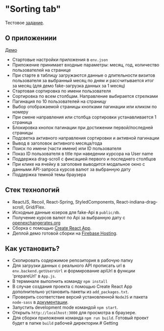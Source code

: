 # "Sorting tab"

Тестовое [задание]().

## О приложениии

[Демо](https://sorting-tab.web.app)

- Стартовые настройки приложения в `env.json`
- Приложение принимает входные параметры: месяц, год, количество пользователей на странице
- При старте в таблицу загружаются данные о длительности визитов пользователя за выбранный месяц по дням и рассчитывается итог за месяц (для демо fake-загрузка данных за 1 месяц)
- Стартовая сортировка по имени пользователя
- Сортировка по всем столбцам. Направление выбирается стрелками
- Пагинация по 10 пользователей на страницу
- Выбор отображаемой страницы кнопками пагинации или кликом по номеру
- При смене направления или столбца сортировки устанавливается 1 страница
- Блокировка кнопок пагинации при достижении первой/последней страницы
- Подсветка активного направления сортировки и активной пагинации
- Вывод в заголовок активного месяца/года
- Поиск по имени (части имени) или ID пользователя
- Показ ID пользователя в title при наведении курсора на User name
- Поддержка drag-scroll с фиксацией первого и последнего столбцов
- При клике на ячейку в заголовке выводится модальное окно с данными API-запроса курсов валют за выбранную дату
- Поддержка темной темы браузера

## Стек технологий

- ReactJS, Recoil, React-Spring, StyledComponents, React-indiana-drag-scroll, Grid/Flex.
- Исходные данные юзеров для fake-Api в `public/db`.
- Получение курсов валют по Api за выбранную дату c [openexchangerates.org](https://openexchangerates.org)
- Сборка с помощью [Create React App](https://github.com/facebook/create-react-app).
- Деплой демо готовой сборки на [Firebase Hosting](https://firebase.google.com).

## Как установить?

- Скопировать содержимое репозитория в рабочую папку
- Для загрузки данных с реального API прописать url в `env.backend.getUsersUrl` и формирование apiUrl в функции 'prepareUrl' в `App.js`.
- В терминале выполнить команду `npm install`
- В случае создания проекта с помощью Create React App дополнительно установить пакеты из `add_packages.txt`.
- Проверить соответствие версий установленной `NodeJS` и пакета `node-sass` в [документации](https://www.npmjs.com/package/node-sass).
- Запустить development mode командой `npm start`.
- Открыть `http://localhost:3000` для просмотра в браузере.
- Для сборки приложения команда `npm run build`. Готовый проект будет в папке `build` рабочей директории.# Getting
